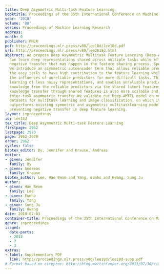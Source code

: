 ```yaml
---
title: Deep Asymmetric Multi-task Feature Learning
booktitle: Proceedings of the 35th International Conference on Machine Learning
year: '2018'
volume: '80'
series: Proceedings of Machine Learning Research
address: 
month: 0
publisher: PMLR
pdf: http://proceedings.mlr.press/v80/lee18d/lee18d.pdf
url: http://proceedings.mlr.press/v80/lee2018d.html
abstract: We propose Deep Asymmetric Multitask Feature Learning (Deep-AMTFL) which
  can learn deep representations shared across multiple tasks while effectively preventing
  negative transfer that may happen in the feature sharing process. Specifically,
  we introduce an asymmetric autoencoder term that allows reliable predictors for
  the easy tasks to have high contribution to the feature learning while suppressing
  the influences of unreliable predictors for more difficult tasks. This allows the
  learning of less noisy representations, and enables unreliable predictors to exploit
  knowledge from the reliable predictors via the shared latent features. Such asymmetric
  knowledge transfer through shared features is also more scalable and efficient than
  inter-task asymmetric transfer.We validate our Deep-AMTFL model on multiple benchmark
  datasets for multitask learning and image classification, on which it significantly
  outperforms existing symmetric and asymmetric multitasklearning models, by effectively
  preventing negative transfer in deep feature learning.
layout: inproceedings
id: lee18d
tex_title: Deep Asymmetric Multi-task Feature Learning
firstpage: 2962
lastpage: 2970
page: 2962-2970
order: 2962
cycles: false
bibtex_editor: Dy, Jennifer and Krause, Andreas
editor:
- given: Jennifer
  family: Dy
- given: Andreas
  family: Krause
bibtex_author: Lee, Hae Beom and Yang, Eunho and Hwang, Sung Ju
author:
- given: Hae Beom
  family: Lee
- given: Eunho
  family: Yang
- given: Sung Ju
  family: Hwang
date: 2018-07-03
container-title: Proceedings of the 35th International Conference on Machine Learning
genre: inproceedings
issued:
  date-parts:
  - 2018
  - 7
  - 3
extras:
- label: Supplementary PDF
  link: http://proceedings.mlr.press/v80/lee18d/lee18d-supp.pdf
# Format based on citeproc: http://blog.martinfenner.org/2013/07/30/citeproc-yaml-for-bibliographies/
---
```


